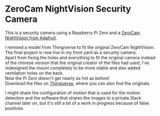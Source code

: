 # ZeroCam NightVision Security Camera
This is a security camera using a Raspberry Pi Zero and a [ZeroCam NightVision from Adafruit](https://thepihut.com/collections/raspberry-pi-camera/products/zerocam-fisheye-nightvision-for-pizero-raspberry-pi-3).

I remixed a model from Thingiverse to fit the original ZeroCam NightVision.  
The final project is now live in my front yard as a security camera.  
Apart from fixing the holes and everything to fit the original camera instead of the chinese version that the original creator of the files had used, I've redesigned the mount completely to be more stable and also added ventilation holes on the back.  
Now the Pi Zero doesn't get nearly as hot as before!  
Download the files on [Thingiverse](https://www.thingiverse.com/thing:2908211), where you can also find the originals.

I might share the configuration of *motion* that is used for the motion detection and the software that shares the images to a private Slack channel later on, but it's still a bit of a work in progress because of false positives.
